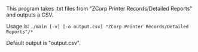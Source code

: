 This program takes .txt files from "ZCorp Printer Records/Detailed Reports" and outputs a CSV.

Usage is:
`./main [-v] [-o output.csv] "ZCorp Printer Records/Detailed Reports"/*`

Default output is "output.csv".
